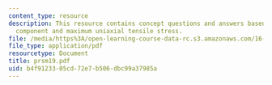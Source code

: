 ```yaml
---
content_type: resource
description: This resource contains concept questions and answers based on aerospace
  component and maximum uniaxial tensile stress.
file: /media/https%3A/open-learning-course-data-rc.s3.amazonaws.com/16-01-unified-engineering-i-ii-iii-iv-fall-2005-spring-2006/b4f9123305cd72e7b506dbc99a37985a_prsm19.pdf
file_type: application/pdf
resourcetype: Document
title: prsm19.pdf
uid: b4f91233-05cd-72e7-b506-dbc99a37985a
---
```


